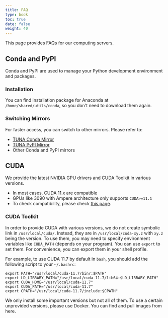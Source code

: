 ```yaml
---
title: FAQ
type: book
toc: true
date: false
weight: 40
---
```


This page provides FAQs for our computing servers.

## Conda and PyPI

Conda and PyPI are used to manage your Python development environment and packages.

### Installation

You can find installation package for Anaconda at `/home/shared/utils/conda`, so you don't need to download them again.

### Switching Mirrors

For faster access, you can switch to other mirrors. Please refer to:

- [TUNA Conda Mirror](https://mirrors.tuna.tsinghua.edu.cn/help/anaconda/)
- [TUNA PyPI Mirror](https://mirrors.tuna.tsinghua.edu.cn/help/pypi/)
- Other Conda and PyPI mirrors

## CUDA

We provide the latest NVIDIA GPU drivers and CUDA Toolkit in various versions.

- In most cases, CUDA 11.x are compatible
- GPUs like 3090 with Ampere architecture only supports `CUDA>=11.1`
- To check compatibility, please check [this page](https://docs..vidia.com/deploy/cuda-compatibility/index.html).

### CUDA Toolkit

In order to provide CUDA with various versions, we do not create symbolic link in `/usr/local/cuda/`. Instead, they are in `/usr/local/cuda-xy.z` with `xy.z` being the version. To use them, you may need to specify environment variables like `CUDA_PATH` (depends on your program). You can use `export` to set them. For convenience, you can export them in your shell profile.

For example, to use CUDA 11.7 by default in `bash`, you should add the following script to your `~/.bashrc`:

```shell
export PATH="/usr/local/cuda-11.7/bin/:$PATH"
export LD_LIBRARY_PATH="/usr/local/cuda-11.7/lib64:$LD_LIBRARY_PATH"
export CUDA_HOME="/usr/local/cuda-11.7"
export CUDA_PATH="/usr/local/cuda-11.7"
export CPATH="/usr/local/cuda-11.7/include:$CPATH"
```

We only install some important versions but not all of them. To use a certain unprovided versions, please use Docker. You can find and pull images from here.